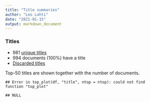 ```yaml
---
title: "Title summaries"
author: "Leo Lahti"
date: "2021-01-15"
output: markdown_document
---
```



### Titles

 * 981 [unique titles](output.tables/title_accepted.csv)
 * 994 documents (100%) have a title
 * [Discarded titles](output.tables/title_discarded.csv)

Top-50 titles are shown together with the number of documents.


```
## Error in top_plot(df, "title", ntop = ntop): could not find function "top_plot"
```

```
## NULL
```

